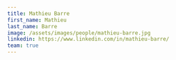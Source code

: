 ```yaml
---
title: Mathieu Barre
first_name: Mathieu
last_name: Barre
image: /assets/images/people/mathieu-barre.jpg
linkedin: https://www.linkedin.com/in/mathieu-barre/
team: true
---
```

